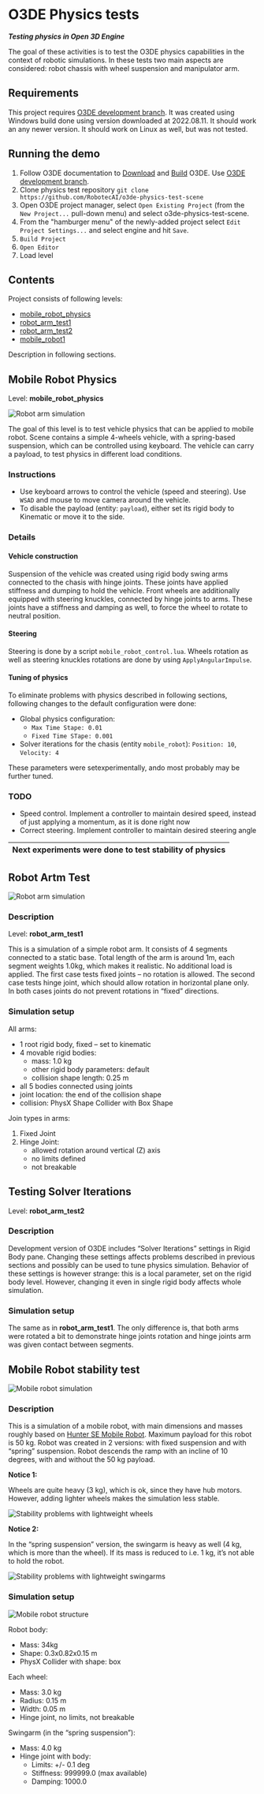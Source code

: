 # O3DE Physics tests

***Testing physics in Open 3D Engine***

The goal of these activities is to test the O3DE physics capabilities in the context of robotic simulations. In these tests two main aspects are considered: robot chassis with wheel suspension and manipulator arm.

## Requirements 

This project requires [O3DE development branch](https://github.com/o3de/o3de/tree/development). It was created using Windows build done using version downloaded at 2022.08.11. It should work an any newer version. It should work on Linux as well, but was not tested.

## Running the demo

1. Follow O3DE documentation to [Download](https://www.o3de.org/docs/welcome-guide/setup/setup-from-github/) and [Build](https://www.o3de.org/docs/welcome-guide/setup/setup-from-github/building-windows/) O3DE. Use [O3DE development branch](https://github.com/o3de/o3de/tree/development).
1. Clone physics test repository `git clone https://github.com/RobotecAI/o3de-physics-test-scene`
1. Open O3DE project manager, select `Open Existing Project` (from the `New Project...` pull-down menu) and select o3de-physics-test-scene.
1. From the "hamburger menu" of the newly-added project select `Edit Project Settings...` and select engine and hit `Save`.
1. `Build Project`
1. `Open Editor`
1. Load level

## Contents

Project consists of following levels:
- [mobile_robot_physics](#mobile_robot_physics)
- [robot_arm_test1](#robot_arm_test1)
- [robot_arm_test2](#robot_arm_test2)
- [mobile_robot1](#mobile_robot1)

Description in following sections.

## <a name="mobile_robot_physics"></a>Mobile Robot Physics

Level: **mobile_robot_physics**

![Robot arm simulation](Doc/mobile_robot_physics.png)

The goal of this level is to test vehicle physics that can be applied to mobile robot. Scene contains a simple 4-wheels vehicle, with a spring-based suspension, which can be controlled using keyboard. The vehicle can carry a payload, to test physics in different load conditions.

### Instructions

- Use keyboard arrows to control the vehicle (speed and steering). Use `WSAD` and mouse to move camera around the vehicle.
- To disable the payload (entity: `payload`), either set its rigid body to Kinematic or move it to the side.

### Details

#### Vehicle construction

Suspension of the vehicle was created using rigid body swing arms connected to the chasis with hinge joints. These joints have applied stiffness and dumping to hold the vehicle. Front wheels are additionally equipped with steering knuckles, connected by hinge joints to arms. These joints have a stiffness and damping as well, to force the wheel to rotate to neutral position.

#### Steering

Steering is done by a script `mobile_robot_control.lua`. Wheels rotation as well as steering knuckles rotations are done by using `ApplyAngularImpulse`.

#### Tuning of physics

To eliminate problems with physics described in following sections, following changes to the default configuration were done:
- Global physics configuration: 
    - `Max Time Stape: 0.01`
    - `Fixed Time STape: 0.001`
- Solver iterations for the chasis (entity `mobile_robot`): `Position: 10`, `Velocity: 4`

These parameters were setexperimentally, ando most probably may be further tuned. 

### TODO

- Speed control. Implement a controller to maintain desired speed, instead of just applying a momentum, as it is done right now
- Correct steering. Implement controller to maintain desired steering angle


| Next experiments were done to test stability of physics |
|---|

## <a name="robot_arm_test1"></a>Robot Artm Test

![Robot arm simulation](Doc/robot_arm.png)

### Description

Level: **robot_arm_test1**

This is a simulation of a simple robot arm. It consists of 4 segments connected to a static base. 
Total length of the arm is around 1m, each segment weights 1.0kg, which makes it realistic. No additional load is applied. The first case tests fixed joints – no rotation is allowed. The second case tests hinge joint, which should allow rotation in horizontal plane only. In both cases joints do not prevent rotations in “fixed” directions. 


### Simulation setup

All arms:
-	1 root rigid body, fixed – set to kinematic
-	4 movable rigid bodies:
    -	mass: 1.0 kg
    -	other rigid body parameters: default
    -	collision shape length: 0.25 m
-	all 5 bodies connected using joints
-	joint location: the end of the collision shape
-	collision: PhysX Shape Collider with Box Shape

Join types in arms:
1.	Fixed Joint
2.	Hinge Joint:
    -	allowed rotation around vertical (Z) axis
    -	no limits defined
    -	not breakable

## <a name="robot_arm_test2"></a>Testing Solver Iterations

Level: **robot_arm_test2**

### Description
Development version of O3DE includes “Solver Iterations” settings in Rigid Body pane. Changing these settings affects problems described in previous sections and possibly can be used to tune physics simulation. Behavior of these settings is however strange: this is a local parameter, set on the rigid body level. However, changing it even in single rigid body affects whole simulation.

### Simulation setup

The same as in **robot_arm_test1**. The only difference is, that both arms were rotated a bit to demonstrate hinge joints rotation and hinge joints arm was given contact between segments.

## <a name="mobile_robot1"></a>Mobile Robot stability test

![Mobile robot simulation](Doc/mobile_robot.png)

### Description

This is a simulation of a mobile robot, with main dimensions and masses roughly based on [Hunter SE Mobile Robot](https://www.generationrobots.com/en/403917-robot-mobile-hunter-se-ugv.html). Maximum payload for this robot is 50 kg. Robot was created in 2 versions: with fixed suspension and with “spring” suspension. Robot descends the ramp with an incline of 10 degrees, with and without the 50 kg payload. 

**Notice 1:**

Wheels are quite heavy (3 kg), which is ok, since they have hub motors. However, adding lighter wheels makes the simulation less stable.

![Stability problems with lightweight wheels](Doc/mobile_robot_lightweight_wheels.png)

**Notice 2:**

In the “spring suspension” version, the swingarm is heavy as well (4 kg, which is more than the wheel). If its mass is reduced to i.e. 1 kg, it’s not able to hold the robot. 

![Stability problems with lightweight swingarms](Doc/mobile_robot_lightweight_swingarms.png)


### Simulation setup

![Mobile robot structure](Doc/mobile_robot_structure.png)

Robot body:
-	Mass: 34kg
-	Shape: 0.3x0.82x0.15 m
-	PhysX Collider with shape: box

Each wheel:
-	Mass: 3.0 kg
-	Radius: 0.15 m
-	Width: 0.05 m
-	Hinge joint, no limits, not breakable

Swingarm (in the “spring suspension”):
-	Mass: 4.0 kg
-	Hinge joint with body:
    -	Limits: +/- 0.1 deg
    -	Stiffness: 999999.0 (max available)
    -	Damping: 1000.0

